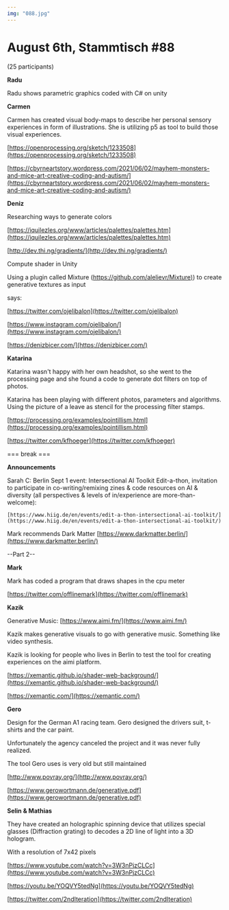 ```yaml
---
img: "088.jpg"
---
```


# **August 6th, Stammtisch #88**


(25 participants)



**Radu**

Radu shows parametric graphics coded with C# on unity



**Carmen**

Carmen has created visual body-maps to describe her personal sensory experiences in form of illustrations. She is utilizing p5 as tool to build those visual experiences.

[https://openprocessing.org/sketch/1233508](https://openprocessing.org/sketch/1233508)

[https://cbyrneartstory.wordpress.com/2021/06/02/mayhem-monsters-and-mice-art-creative-coding-and-autism/](https://cbyrneartstory.wordpress.com/2021/06/02/mayhem-monsters-and-mice-art-creative-coding-and-autism/)



**Deniz**

Researching ways to generate colors

[https://iquilezles.org/www/articles/palettes/palettes.htm](https://iquilezles.org/www/articles/palettes/palettes.htm)

[http://dev.thi.ng/gradients/](http://dev.thi.ng/gradients/)

Compute shader in Unity

Using a plugin called Mixture ([https://github.com/alelievr/Mixture)](https://github.com/alelievr/Mixture)) to create generative textures as input

says:

[https://twitter.com/ojelibalon](https://twitter.com/ojelibalon)

[https://www.instagram.com/ojelibalon/](https://www.instagram.com/ojelibalon/)

[https://denizbicer.com/](https://denizbicer.com/)



**Katarina**

Katarina wasn't happy with her own headshot, so she went to the processing page and she found a code to generate dot filters on top of photos.

Katarina has been playing with different photos, parameters and algorithms. Using the picture of a leave as stencil for the processing filter stamps.

[https://processing.org/examples/pointillism.html](https://processing.org/examples/pointillism.html)

[https://twitter.com/kfhoeger](https://twitter.com/kfhoeger)



=== break ===



**Announcements**

Sarah C: Berlin Sept 1 event: Intersectional AI Toolkit Edit-a-thon, invitation to participate in co-writing/remixing zines \& code resources on AI \& diversity (all perspectives \& levels of in/experience are more-than-welcome):

    [https://www.hiig.de/en/events/edit-a-thon-intersectional-ai-toolkit/](https://www.hiig.de/en/events/edit-a-thon-intersectional-ai-toolkit/)

    

Mark recommends Dark Matter [https://www.darkmatter.berlin/](https://www.darkmatter.berlin/)



--Part 2--



**Mark**

Mark has coded a program that draws shapes in the cpu meter

[https://twitter.com/offlinemark](https://twitter.com/offlinemark)



**Kazik**

Generative Music: [https://www.aimi.fm/](https://www.aimi.fm/)

Kazik makes generative visuals to go with generative music. Something like video synthesis.

Kazik is looking for people who lives in Berlin to test the tool for creating experiences on the aimi platform.

[https://xemantic.github.io/shader-web-background/](https://xemantic.github.io/shader-web-background/)

[https://xemantic.com/](https://xemantic.com/)



**Gero**

Design for the German A1 racing team. Gero designed the drivers suit, t-shirts and the car paint.

Unfortunately the agency canceled the project and it was never fully realized.

The tool Gero uses is very old but still maintained 

[http://www.povray.org/](http://www.povray.org/)

[https://www.gerowortmann.de/generative.pdf](https://www.gerowortmann.de/generative.pdf)





**Selin \& Mathias**

They have created an holographic spinning device that utilizes special glasses (Diffraction grating) to decodes a 2D line of light into a 3D hologram.

With a resolution of 7x42 pixels

[https://www.youtube.com/watch?v=3W3nPjzCLCc](https://www.youtube.com/watch?v=3W3nPjzCLCc)

[https://youtu.be/YOQVY5tedNg](https://youtu.be/YOQVY5tedNg)

[https://twitter.com/2ndIteration](https://twitter.com/2ndIteration)

